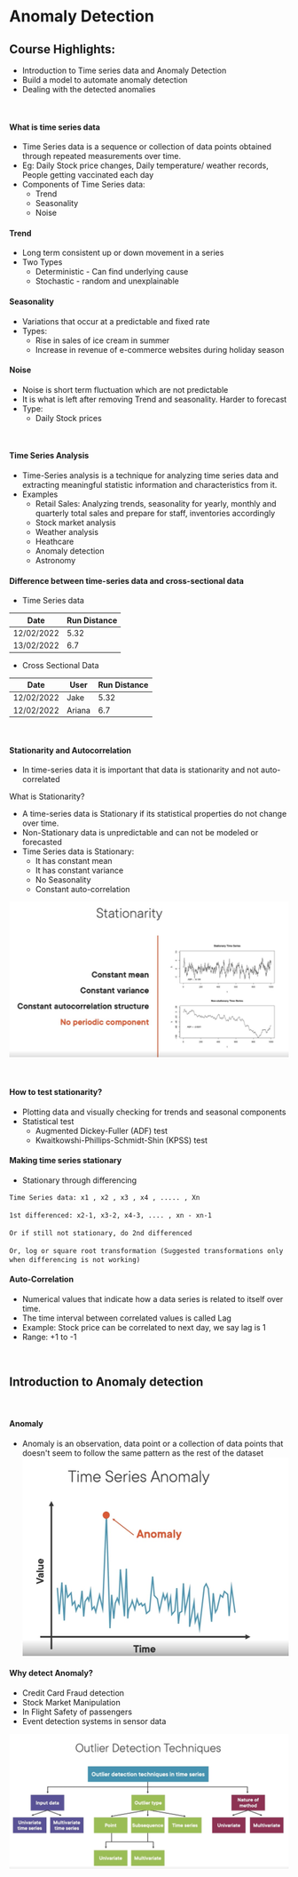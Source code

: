 # Anomaly Detection

## Course Highlights:
- Introduction to Time series data and Anomaly Detection
- Build a model to automate anomaly detection
- Dealing with the detected anomalies

<br>

#### What is time series data
- Time Series data is a sequence or collection of data points obtained through repeated measurements over time.
- Eg: Daily Stock price changes, Daily temperature/ weather records, People getting vaccinated each day
- Components of Time Series data:
  - Trend
  - Seasonality
  - Noise

#### Trend
- Long term consistent up or down movement in a series
- Two Types
  - Deterministic - Can find underlying cause
  - Stochastic - random and unexplainable
 
#### Seasonality 
- Variations that occur at a predictable and fixed rate
- Types:
  - Rise in sales of ice cream in summer
  - Increase in revenue of e-commerce websites during holiday season

#### Noise 
- Noise is short term fluctuation which are not predictable
- It is what is left after removing Trend and seasonality. Harder to forecast
- Type:
  - Daily Stock prices

<br>

#### Time Series Analysis
- Time-Series analysis is a technique for analyzing time series data and extracting meaningful statistic information and characteristics from it.
- Examples
  - Retail Sales: Analyzing trends, seasonality for yearly, monthly and quarterly total sales and prepare for staff, inventories accordingly
  - Stock market analysis
  - Weather analysis
  - Heathcare
  - Anomaly detection
  - Astronomy

#### Difference between time-series data and cross-sectional data
- Time Series data

| Date   |  Run Distance |
|--------|---------------|
|12/02/2022    | 5.32    |
|13/02/2022    | 6.7     |

- Cross Sectional Data

| Date   |  User   |  Run Distance |
|--------|---------|---------------|
|12/02/2022  | Jake  | 5.32    |
|12/02/2022  | Ariana   | 6.7     |

<br>

#### Stationarity and Autocorrelation
- In time-series data it is important that data is stationarity and not auto-correlated

What is Stationarity?
- A time-series data is Stationary if its statistical properties do not change over time.
- Non-Stationary data is unpredictable and can not be modeled or forecasted
- Time Series data is Stationary:
  - It has constant mean
  - It has constant variance
  - No Seasonality
  - Constant auto-correlation

![Stationary](https://github.com/ShauryaRawat10/Data-Engineering/blob/824d24e712e89697cb381c19b116d134cdf22705/Machine%20Learning/Basics/Storage/StationaryVSNon-Stationary.jpg)

<br>

#### How to test stationarity?
- Plotting data and visually checking for trends and seasonal components
- Statistical test
  - Augmented Dickey-Fuller (ADF) test
  - Kwaitkowshi-Phillips-Schmidt-Shin (KPSS) test

#### Making time series stationary 
- Stationary through differencing

```
Time Series data: x1 , x2 , x3 , x4 , ..... , Xn

1st differenced: x2-1, x3-2, x4-3, .... , xn - xn-1

Or if still not stationary, do 2nd differenced

Or, log or square root transformation (Suggested transformations only when differencing is not working)

```

#### Auto-Correlation
- Numerical values that indicate how a data series is related to itself over time.
- The time interval between correlated values is called Lag
- Example: Stock price can be correlated to next day, we say lag is 1
- Range: +1 to -1

<br>

## Introduction to Anomaly detection
<br>

#### Anomaly
- Anomaly is an observation, data point or a collection of data points that doesn't seem to follow the same pattern as the rest of the dataset
![Anomaly](https://github.com/ShauryaRawat10/Data-Engineering/blob/06269906d9736c2fadfcb5b73f0b3592aae756fa/Machine%20Learning/Basics/Storage/AnomalyVizz.jpg)

#### Why detect Anomaly?
- Credit Card Fraud detection
- Stock Market Manipulation
- In Flight Safety of passengers
- Event detection systems in sensor data

![Outliers](https://github.com/ShauryaRawat10/Data-Engineering/blob/06269906d9736c2fadfcb5b73f0b3592aae756fa/Machine%20Learning/Basics/Storage/Outlierdetection.jpg)







































